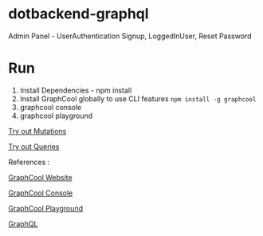 # dotbackend-graphql
Admin Panel - UserAuthentication Signup, LoggedInUser, Reset Password

# Run
1. Install Dependencies - npm install 
2. Install GraphCool globally to use CLI features `npm install -g graphcool`
3. graphcool console 
4. graphcool playground

[Try out Mutations](https://github.com/DOTDemo/Backend-graphql/blob/feature/resetPassword/mutations/mutation.graphql)

[Try out Queries](https://github.com/DOTDemo/Backend-graphql/blob/feature/resetPassword/queries/queries.graphql)

References :

[GraphCool Website](https://www.graph.cool/)

[GraphCool Console](https://console.graph.cool/)

[GraphCool Playground](https://console.graph.cool/auth/playground)

[GraphQL](https://graphql.org/)
